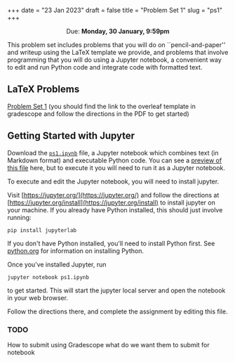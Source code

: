+++
date = "23 Jan 2023"
draft = false
title = "Problem Set 1"
slug = "ps1"
+++

<center>Due: <b>Monday, 30 January, 9:59pm</b></center> 

This problem set includes problems that you will do on
``pencil-and-paper'' and writeup using the LaTeX template we provide,
and problems that involve programming that you will do using a Jupyter
notebook, a convenient way to edit and run Python code and integrate
code with formatted text.

## LaTeX Problems

[Problem Set 1](/ps/ps1.pdf) (you should find the link to the overleaf template in gradescope and follow the directions in the PDF to get started)

## Getting Started with Jupyter

Download the [`ps1.ipynb`](/ps/ps1.ipynb) file, a Jupyter notebook
which combines text (in Markdown format) and executable Python
code. You can see a [preview of this file](/ps/ps1-notebook.html)
here, but to execute it you will need to run it as a Jupyter notebook.

To execute and edit the Jupyter notebook, you will need to install
jupyter.

Visit [https://jupyter.org/](https://jupyter.org/) and follow the directions at
[https://jupyter.org/install](https://jupyter.org/install) to install jupyter on your
machine. If you already have Python installed, this should just
involve running:

````
pip install jupyterlab
````

If you don't have Python installed, you'll need to install Python
first. See [python.org](https://www.python.org/) for information on installing Python.


Once you’ve installed Jupyter, run
```
jupyter notebook ps1.ipynb
```
to get started. This will start the jupyter local server and open the notebook in your web browser. 

Follow the directions there, and complete the assignment by editing this file.

### TODO

How to submit using Gradescope
what do we want them to submit for notebook

